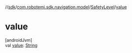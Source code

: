 //[sdk](../../../index.md)/[com.robotemi.sdk.navigation.model](../index.md)/[SafetyLevel](index.md)/[value](value.md)

# value

[androidJvm]\
val [value](value.md): [String](https://kotlinlang.org/api/latest/jvm/stdlib/kotlin/-string/index.html)
